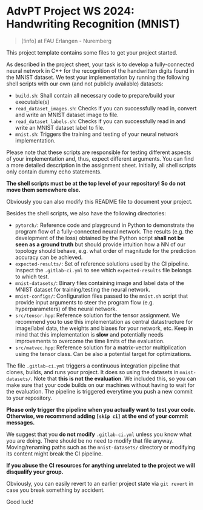 # AdvPT Project WS 2024: Handwriting Recognition (MNIST)
>[!info] at FAU Erlangen - Nuremberg

This project template contains some files to get your project started.

As described in the project sheet, your task is to develop a fully-connected neural network in C++ for the recognition
of the handwritten digits found in the MNIST dataset.
We test your implementation by running the following shell scripts with our own (and not publicly available) datasets:

* `build.sh`: Shall contain all necessary code to prepare/build your executable(s)
* `read_dataset_images.sh`: Checks if you can successfully read in, convert and write an MNIST dataset image to file.
* `read_dataset_labels.sh`: Checks if you can successfully read in and write an MNIST dataset label to file.
* `mnist.sh`: Triggers the training and testing of your neural network implementation.

Please note that these scripts are responsible for testing different aspects of your implementation and, thus, expect
different arguments.
You can find a more detailed description in the assignment sheet.
Initially, all shell scripts only contain dummy echo statements.

**The shell scripts must be at the top level of your repository! So do not move them somewhere else.**

Obviously you can also modify this README file to document your project.

Besides the shell scripts, we also have the following directories:

* `pytorch/`:
  Reference code and playground in Python to demonstrate the program flow of a fully-connected neural network.
  The results (e.g. the development of the loss) obtained by the Python script **shall not be seen as a ground truth**
  but should provide intuition how a NN of our topology should behave, e.g. what order of magnitude for the prediction
  accuracy can be achieved.
* `expected-results/`:
  Set of reference solutions used by the CI pipeline.
  Inspect the `.gitlab-ci.yml` to see which `expected-results` file belongs to which test.
* `mnist-datasets/`:
  Binary files containing image and label data of the MNIST dataset for training/testing the neural network.
* `mnist-configs/`:
  Configuration files passed to the `mnist.sh` script that provide input arguments to steer the program flow (e.g.
  hyperparameters) of the neural network.
* `src/tensor.hpp`:
  Reference solution for the tensor assignment. We recommend you to use this implementation as central datastructure for
  image/label data, the weights and biases for your network, etc. Keep in mind that this implementation is **slow** and
  potentially needs improvements to overcome the time limits of the evaluation.
* `src/matvec.hpp`: Reference solution for a matrix-vector multiplication using the tensor class. Can be also a
  potential target for optimizations.

The file `.gitlab-ci.yml` triggers a continuous integration pipeline that clones, builds, and runs your project.
It does so using the datasets in `mnist-datasets/`. Note that **this is not the evaluation**.
We included this, so you can make sure that your code builds on our machines without having to wait for the evaluation.
The pipeline is triggered everytime you push a new commit to your repository.

**Please only trigger the pipeline when you actually want to test your code. Otherwise, we recommend adding `[skip ci]`
at the end of your commit messages.**

We suggest that you **do not modify** `.gitlab-ci.yml` unless you know what you are doing.
There should be no need to modify that file anyway.
Moving/renaming paths such as the `mnist-datasets/` directory or modifying its content might break the CI pipeline.

**If you abuse the CI resources for anything unrelated to the project we will disqualify your group.**

Obviously, you can easily revert to an earlier project state via `git revert` in case you break something by accident.

Good luck!
